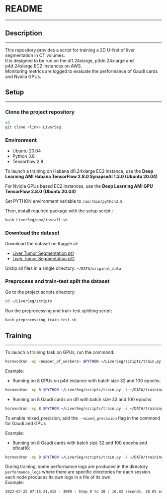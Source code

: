 # README

---

## Description

---

This repository provides a script for training a 2D U-Net of liver segmentation in CT volumes.  
It is designed to be run on the dl1.24xlarge, p3dn.24xlarge and p4d.24xlarge EC2 instances on AWS.  
Monitoring metrics are logged to evaluate the performance of Gaudi cards and Nvidia GPUs.

## Setup

---

### Clone the project repository

```bash
cd
git clone <link> LiverSeg
```

### Environment

- Ubuntu 20.04
- Python 3.8
- Tensorflow 2.8

To launch a training on Habana dl1.24xlarge EC2 instance, use the **Deep Learning AMI Habana TensorFlow 2.8.0 SynapseAI 1.3.0 (Ubuntu 20.04)**

For Nvidia GPUs based EC2 instances, use the **Deep Learning AMI GPU TensorFlow 2.8.0 (Ubuntu 20.04)**

Set PYTHON environment variable to `/usr/bin/python3.8`

Then, install required package with the setup script :

```bash
bash LiverSeg/env/install.sh
```

### Download the dataset

Download the dataset on Kaggle at:

- [Liver Tumor Segmentation pt1](https://www.kaggle.com/datasets/andrewmvd/liver-tumor-segmentation)
- [Liver Tumor Segmentation pt2](https://www.kaggle.com/datasets/andrewmvd/liver-tumor-segmentation-part-2)

Unzip all files in a single directory: `~/DATA/original_data`

### Preprocess and train-test split the dataset

Go to the project scripts directory:

```bash
cd ~/LiverSeg/scripts
```

Run the preprocessing and train-test splitting script:

```bash
bash preprocessing_train_test.sh
```

## Training

---

To launch a training task on GPUs, run the command:

```bash
horovodrun -np <number_of_workers> $PYTHON ~/LiverSeg/scripts/train.py -i ~/DATA/training_data -instance <instance_type {dl1n, p4d, p3dn}> -bs <batch_size> -e <number_of_epochs> -l <tensorboard_log_dir>

```

Example:

- Running on 8 GPUs on p4d instance with batch size 32 and 100 epochs:

```bash
horovodrun -np 8 $PYTHON ~/LiverSeg/scripts/train.py -i ~/DATA/training_data -instance p4d -bs 32 -e 100 -l tensorboard_logs
```

- Running on 8 Gaudi cards on dl1 with batch size 32 and 100 epochs:

```bash
horovodrun -np 8 $PYTHON ~/LiverSeg/scripts/train.py -i ~/DATA/training_data -instance dl1 -bs 32 -e 100 -l tensorboard_logs --gaudi

```

To enable mixed_precision, add the `--mixed_precision` flag in the command for Gaudi and GPUs

Example:

- Running on 8 Gaudi cards with batch size 32 and 100 epochs and bfloat16:

```bash
horovodrun -np 8 $PYTHON ~/LiverSeg/scripts/train.py -i ~/DATA/training_data -instance dl1 -bs 32 -e 100 -l tensorboard_logs --mixed_precision

```

During training, some performance logs are produced in the directory `performance_logs` where there are specific directories for each session. each node produces its own logs in a file of its own.  
Example:

```txt
2022-07-22 07:15:21,415 - INFO : Step 0 to 20 : 16.82 seconds, 38.05 examples/sec
```
